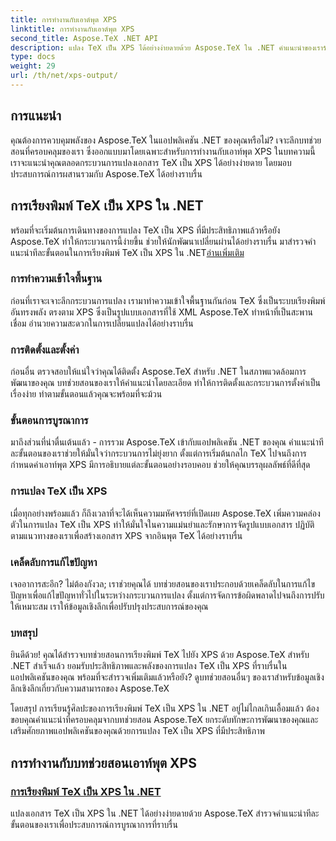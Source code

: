 ```yaml
---
title: การทำงานกับเอาต์พุต XPS
linktitle: การทำงานกับเอาต์พุต XPS
second_title: Aspose.TeX .NET API
description: แปลง TeX เป็น XPS ได้อย่างง่ายดายด้วย Aspose.TeX ใน .NET คำแนะนำของเรารับประกันการบูรณาการที่ราบรื่น สำรวจบทช่วยสอนการเรียงพิมพ์ TeX เป็น XPS เพื่อรับข้อมูลเชิงลึกจากผู้เชี่ยวชาญ
type: docs
weight: 29
url: /th/net/xps-output/
---
```

## การแนะนำ

คุณต้องการควบคุมพลังของ Aspose.TeX ในแอปพลิเคชัน .NET ของคุณหรือไม่? เจาะลึกบทช่วยสอนที่ครอบคลุมของเรา ซึ่งออกแบบมาโดยเฉพาะสำหรับการทำงานกับเอาท์พุต XPS ในบทความนี้ เราจะแนะนำคุณตลอดกระบวนการแปลงเอกสาร TeX เป็น XPS ได้อย่างง่ายดาย โดยมอบประสบการณ์การผสานรวมกับ Aspose.TeX ได้อย่างราบรื่น

## การเรียงพิมพ์ TeX เป็น XPS ใน .NET
 พร้อมที่จะเริ่มต้นการเดินทางของการแปลง TeX เป็น XPS ที่มีประสิทธิภาพแล้วหรือยัง Aspose.TeX ทำให้กระบวนการนี้ง่ายขึ้น ช่วยให้นักพัฒนาเปลี่ยนผ่านได้อย่างราบรื่น มาสำรวจคำแนะนำทีละขั้นตอนในการเรียงพิมพ์ TeX เป็น XPS ใน .NET[อ่านเพิ่มเติม](./typeset-tex-to-xps/)

### การทำความเข้าใจพื้นฐาน
ก่อนที่เราจะเจาะลึกกระบวนการแปลง เรามาทำความเข้าใจพื้นฐานกันก่อน TeX ซึ่งเป็นระบบเรียงพิมพ์อันทรงพลัง ตรงตาม XPS ซึ่งเป็นรูปแบบเอกสารที่ใช้ XML Aspose.TeX ทำหน้าที่เป็นสะพานเชื่อม อำนวยความสะดวกในการเปลี่ยนแปลงได้อย่างราบรื่น

### การติดตั้งและตั้งค่า
ก่อนอื่น ตรวจสอบให้แน่ใจว่าคุณได้ติดตั้ง Aspose.TeX สำหรับ .NET ในสภาพแวดล้อมการพัฒนาของคุณ บทช่วยสอนของเราให้คำแนะนำโดยละเอียด ทำให้การติดตั้งและกระบวนการตั้งค่าเป็นเรื่องง่าย ทำตามขั้นตอนแล้วคุณจะพร้อมที่จะม้วน

### ขั้นตอนการบูรณาการ
มาถึงส่วนที่น่าตื่นเต้นแล้ว - การรวม Aspose.TeX เข้ากับแอปพลิเคชัน .NET ของคุณ คำแนะนำทีละขั้นตอนของเราช่วยให้มั่นใจว่ากระบวนการไม่ยุ่งยาก ตั้งแต่การเริ่มต้นกลไก TeX ไปจนถึงการกำหนดค่าเอาท์พุต XPS มีการอธิบายแต่ละขั้นตอนอย่างรอบคอบ ช่วยให้คุณบรรลุผลลัพธ์ที่ดีที่สุด

### การแปลง TeX เป็น XPS
เมื่อทุกอย่างพร้อมแล้ว ก็ถึงเวลาที่จะได้เห็นความมหัศจรรย์ที่เปิดเผย Aspose.TeX เพิ่มความคล่องตัวในการแปลง TeX เป็น XPS ทำให้มั่นใจในความแม่นยำและรักษาการจัดรูปแบบเอกสาร ปฏิบัติตามแนวทางของเราเพื่อสร้างเอกสาร XPS จากอินพุต TeX ได้อย่างราบรื่น

### เคล็ดลับการแก้ไขปัญหา
เจออาการสะอึก? ไม่ต้องกังวล; เราช่วยคุณได้ บทช่วยสอนของเราประกอบด้วยเคล็ดลับในการแก้ไขปัญหาเพื่อแก้ไขปัญหาทั่วไปในระหว่างกระบวนการแปลง ตั้งแต่การจัดการข้อผิดพลาดไปจนถึงการปรับให้เหมาะสม เราให้ข้อมูลเชิงลึกเพื่อปรับปรุงประสบการณ์ของคุณ

### บทสรุป
ยินดีด้วย! คุณได้สำรวจบทช่วยสอนการเรียงพิมพ์ TeX ไปยัง XPS ด้วย Aspose.TeX สำหรับ .NET สำเร็จแล้ว ยอมรับประสิทธิภาพและพลังของการแปลง TeX เป็น XPS ที่ราบรื่นในแอปพลิเคชันของคุณ พร้อมที่จะสำรวจเพิ่มเติมแล้วหรือยัง? ดูบทช่วยสอนอื่นๆ ของเราสำหรับข้อมูลเชิงลึกเชิงลึกเกี่ยวกับความสามารถของ Aspose.TeX

โดยสรุป การเรียนรู้ศิลปะของการเรียงพิมพ์ TeX เป็น XPS ใน .NET อยู่ไม่ไกลเกินเอื้อมแล้ว ต้องขอบคุณคำแนะนำที่ครอบคลุมจากบทช่วยสอน Aspose.TeX ยกระดับทักษะการพัฒนาของคุณและเสริมศักยภาพแอปพลิเคชันของคุณด้วยการแปลง TeX เป็น XPS ที่มีประสิทธิภาพ
## การทำงานกับบทช่วยสอนเอาท์พุต XPS
### [การเรียงพิมพ์ TeX เป็น XPS ใน .NET](./typeset-tex-to-xps/)
แปลงเอกสาร TeX เป็น XPS ใน .NET ได้อย่างง่ายดายด้วย Aspose.TeX สำรวจคำแนะนำทีละขั้นตอนของเราเพื่อประสบการณ์การบูรณาการที่ราบรื่น